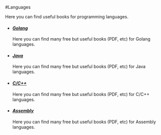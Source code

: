 #Languages

Here you can find useful books for programming languages.

- #### ***[Golang](https://github.com/hqxsn/Awesome-Bookmarks-From-Globe/tree/master/Books/languages/golang/Readme.md)***

  Here you can find many free but useful books (PDF, etc) for Golang languages.


- #### ***[Java](https://github.com/hqxsn/Awesome-Bookmarks-From-Globe/tree/master/Books/languages/java/Readme.md)***

  Here you can find many free but useful books (PDF, etc) for Java languages.

- #### ***[C/C++](https://github.com/hqxsn/Awesome-Bookmarks-From-Globe/tree/master/Books/languages/C%7CC%2B%2B/Readme.md)***

  Here you can find many free but useful books (PDF, etc) for C/C++ languages.

- #### ***[Assembly](https://github.com/hqxsn/Awesome-Bookmarks-From-Globe/tree/master/Books/languages/Assembly/Readme.md)***

  Here you can find many free but useful books (PDF, etc) for Assembly languages.

